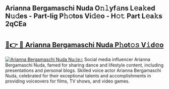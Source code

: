 ## Arianna Bergamaschi Nuda O𝚗𝚕yf𝚊ns L𝚎a𝚔ed N𝚞𝚍es - Part-Iig P𝚑𝚘tos Vi𝚍𝚎o - H𝚘𝚝 Part L𝚎a𝚔s 2qCEa

# <h2><a href="http://kf3k5tp.oniu.top/?m=Arianna+Bergamaschi+Nuda">🔗👉 🔴 Arianna Bergamaschi Nuda P𝚑ot𝚘𝚜 V𝚒d𝚎o</a></h2>

[![Arianna Bergamaschi Nuda Nu𝚍e𝚜](https://i.imgur.com/0qMVB7G.gif)](http://kf3k5tp.oniu.top/?m=Arianna+Bergamaschi+Nuda)
Social media influencer Arianna Bergamaschi Nuda, famed for sharing dance and lifestyle content, including presentations and personal blogs. Skilled voice actor Arianna Bergamaschi Nuda, celebrated for their exceptional talents and accomplishments in providing voiceovers for films, TV shows, and video games.  

